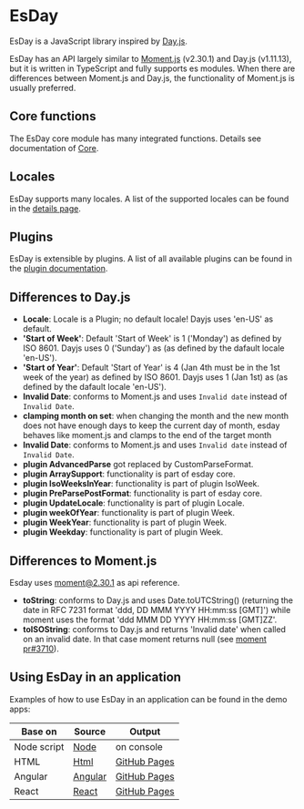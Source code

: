 # EsDay

EsDay is a JavaScript library inspired by [Day.js](https://github.com/iamkun/dayjs).

EsDay has an API largely similar to [Moment.js](https://momentjs.com/docs/) (v2.30.1) and Day.js (v1.11.13), but it is written in TypeScript and fully supports es modules. When there are differences between Moment.js and Day.js, the functionality of Moment.js is usually preferred.

## Core functions
The EsDay core module has many integrated functions. Details see documentation of [Core](./core/index.md).

## Locales
EsDay supports many locales. A list of the supported locales can be found in the [details page](./locales/index.md).

## Plugins
EsDay is extensible by plugins. A list of all available plugins can be found in the [plugin documentation](./plugins/index.md).

## Differences to Day.js

- **Locale**: Locale  is a Plugin; no default locale! Dayjs uses 'en-US' as default.
- **'Start of Week'**: Default 'Start of Week' is 1 ('Monday') as defined by ISO 8601. Dayjs uses 0 ('Sunday') as (as defined by the dafault locale 'en-US').
- **'Start of Year'**: Default 'Start of Year' is 4 (Jan 4th must be in the 1st week of the year) as defined by ISO 8601. Dayjs uses 1 (Jan 1st) as (as defined by the dafault locale 'en-US').
- **Invalid Date**: conforms to Moment.js and uses `Invalid date` instead of `Invalid Date`.
- **clamping month on set**: when changing the month and the new month does not have enough days to keep the current day of month, esday behaves like moment.js and clamps to the end of the target month
- **Invalid Date**: conforms to Moment.js and uses `Invalid date` instead of `Invalid Date`.
- **plugin AdvancedParse** got replaced by CustomParseFormat.
- **plugin ArraySupport**: functionality is part of esday core.
- **plugin IsoWeeksInYear**: functionality is part of plugin IsoWeek.
- **plugin PreParsePostFormat**: functionality is part of esday core.
- **plugin UpdateLocale**: functionality is part of plugin Locale.
- **plugin weekOfYear**: functionality is part of plugin Week.
- **plugin WeekYear**: functionality is part of plugin Week.
- **plugin Weekday**: functionality is part of plugin Week.

## Differences to Moment.js

Esday uses moment@2.30.1 as api reference.

- **toString**: conforms to Day.js and uses Date.toUTCString() (returning the date in RFC 7231 format 'ddd, DD MMM YYYY HH:mm:ss [GMT]') while moment uses the format 'ddd MMM DD YYYY HH:mm:ss [GMT]ZZ'.
- **toISOString**: conforms to Day.js and returns 'Invalid date' when called on an invalid date. In that case moment returns null (see [moment pr#3710](https://github.com/moment/moment/pull/3710)).

## Using EsDay in an application

Examples of how to use EsDay in an application can be found in the demo apps:

| Base on     | Source                                            | Output     |
| ----------- | ------------------------------------------------- | ---------- |
| Node script | [Node](https://github.com/BePo65/esday-demo-node) | on console |
| HTML        | [Html](https://github.com/BePo65/esday-demo-html) | [GitHub Pages](https://bepo65.github.io/esday-demo-html/) |
| Angular     | [Angular](https://github.com/BePo65/esday-demo-angular) | [GitHub Pages](https://bepo65.github.io/esday-demo-angular/) |
| React       | [React](https://github.com/BePo65/esday-demo-react) | [GitHub Pages](https://bepo65.github.io/esday-demo-react/) |
